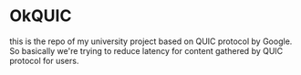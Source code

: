 # OkQUIC

this is the repo of my university project based on QUIC protocol by Google. So basically we're trying to reduce latency for content gathered by QUIC protocol for users.
